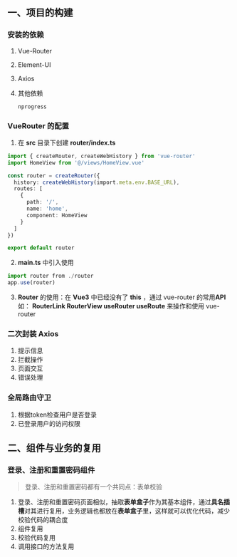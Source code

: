 ## 一、项目的构建

### 安装的依赖

1. Vue-Router

2. Element-UI

3. Axios

4. 其他依赖

   ```
   nprogress
   ```



### VueRouter 的配置

1. 在 **src** 目录下创建 **router/index.ts**

```ts
import { createRouter, createWebHistory } from 'vue-router'
import HomeView from '@/views/HomeView.vue'

const router = createRouter({
  history: createWebHistory(import.meta.env.BASE_URL),
  routes: [
    {
      path: '/',
      name: 'home',
      component: HomeView
    }
  ]
})

export default router
```

2. **main.ts** 中引入使用

```ts
import router from ./router
app.use(router)
```

3. **Router** 的使用：在 **Vue3** 中已经没有了 **this** ，通过 vue-router 的常用**API** 如：
   **RouterLink RouterView useRouter useRoute** 来操作和使用 vue-router



### 二次封装 Axios

1. 提示信息
2. 拦截操作
3. 页面交互
4. 错误处理



### 全局路由守卫

1. 根据token检查用户是否登录
2. 已登录用户的访问权限



## 二、组件与业务的复用

### 登录、注册和重置密码组件

> 登录、注册和重置密码都有一个共同点：表单校验

1. 登录、注册和重置密码页面相似，抽取**表单盒子**作为其基本组件，通过**具名插槽**对其进行复用，业务逻辑也都放在**表单盒子**里，这样就可以优化代码，减少校验代码的耦合度
2. 组件复用
3. 校验代码复用
4. 调用接口的方法复用